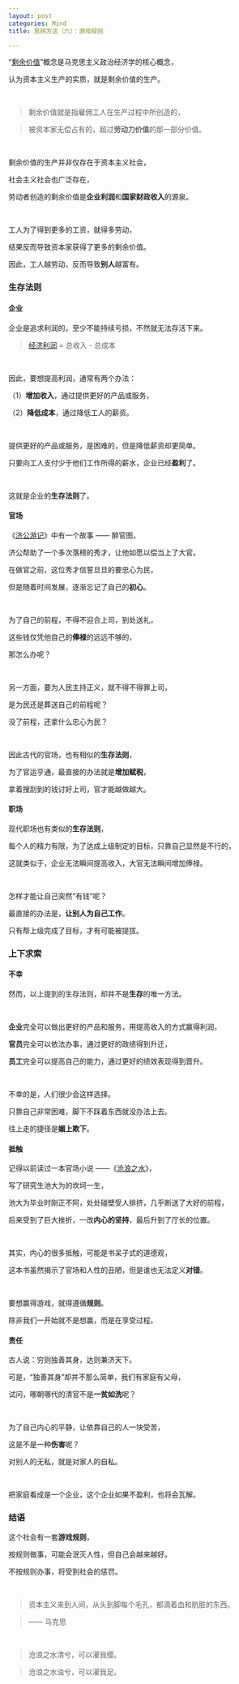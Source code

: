 ```yaml
---
layout: post
categories: Mind
title: 思辨方法（六）：游戏规则

---
```


“[剩余价值](https://wiki.mbalib.com/wiki/%E5%89%A9%E4%BD%99%E4%BB%B7%E5%80%BC%E7%90%86%E8%AE%BA)”概念是马克思主义政治经济学的核心概念，

认为资本主义生产的实质，就是剩余价值的生产。

<br/>

> 剩余价值就是指雇佣工人在生产过程中所创造的，

> 被资本家无偿占有的，超过**劳动力价值**的那一部分价值。

<br/>

剩余价值的生产并非仅存在于资本主义社会，

社会主义社会也广泛存在，

劳动者创造的剩余价值是**企业利润**和**国家财政收入**的源泉。

<br/>

工人为了得到更多的工资，就得多劳动，

结果反而导致资本家获得了更多的剩余价值。

因此，工人越劳动，反而导致**别人**越富有。

### 生存法则

#### 企业

企业是追求利润的，至少不能持续亏损，不然就无法存活下来。

> [经济利润](https://wiki.mbalib.com/wiki/%E7%BB%8F%E6%B5%8E%E5%88%A9%E6%B6%A6) = 总收入 - 总成本

<br/>

因此，要想提高利润，通常有两个办法：

（1）**增加收入**，通过提供更好的产品或服务，

（2）**降低成本**，通过降低工人的薪资。

<br/>

提供更好的产品或服务，是困难的，但是降低薪资却更简单。

只要向工人支付少于他们工作所得的薪水，企业已经**盈利**了。

<br/>

这就是企业的**生存法则**了。

#### 官场

《[济公游记](https://movie.douban.com/subject/5996825/)》中有一个故事 —— 醉官图，

济公帮助了一个多次落榜的秀才，让他如愿以偿当上了大官。

在做官之前，这位秀才信誓旦旦的要忠心为民，

但是随着时间发展，逐渐忘记了自己的**初心**。

<br/>

为了自己的前程，不得不迎合上司，到处送礼，

这些钱仅凭他自己的**俸禄**的远远不够的，

那怎么办呢？

<br/>

另一方面，要为人民主持正义，就不得不得罪上司，

是为民还是葬送自己的前程呢？

没了前程，还拿什么忠心为民？

<br/>

因此古代的官场，也有相似的**生存法则**，

为了官运亨通，最直接的办法就是**增加赋税**，

拿着搜刮到的钱讨好上司，官才能越做越大。

#### 职场

现代职场也有类似的**生存法则**，

每个人的精力有限，为了达成上级制定的目标，只靠自己显然是不行的，

这就类似于，企业无法瞬间提高收入，大官无法瞬间增加俸禄。

<br/>

怎样才能让自己突然“有钱”呢？

最直接的办法是，**让别人为自己工作**。

只有帮上级完成了目标，才有可能被提拔。

### 上下求索

#### 不幸

然而，以上提到的生存法则，却并不是**生存**的唯一方法。

<br/>

**企业**完全可以做出更好的产品和服务，用提高收入的方式赢得利润，

**官员**完全可以依法办事，通过更好的政绩得到升迁，

**员工**完全可以提高自己的能力，通过更好的绩效表现得到晋升。

<br/>

不幸的是，人们很少会这样选择。

只靠自己非常困难，脚下不踩着东西就没办法上去。

往上走的捷径是**媚上欺下**。

#### 抵触

记得以前读过一本官场小说 ——《[沧浪之水](https://book.douban.com/subject/1054917/)》，

写了研究生池大为的坎坷一生，

池大为毕业时刚正不阿，处处碰壁受人排挤，几乎断送了大好的前程，

后来受到了巨大挫折，一改**内心的坚持**，最后升到了厅长的位置。

<br/>

其实，内心的很多抵触，可能是书呆子式的道德观，

这本书虽然揭示了官场和人性的丑陋，但是谁也无法定义**对错**。

<br/>

要想赢得游戏，就得遵循**规则**。

除非我们一开始就不是想赢，而是在享受过程。

#### 责任

古人说：穷则独善其身，达则兼济天下。

可是，“独善其身”却并不那么简单，我们有家庭有父母，

试问，哪朝哪代的清官不是**一贫如洗**呢？

<br/>

为了自己内心的平静，让依靠自己的人一块受苦，

这是不是一种**伤害**呢？

对别人的无私，就是对家人的自私。

<br/>

把家庭看成是一个企业，这个企业如果不盈利，也将会瓦解。

### 结语

这个社会有一套**游戏规则**，

按规则做事，可能会泯灭人性，但自己会越来越好。

不按规则办事，将受到社会的惩罚。

<br/>

> 资本主义来到人间，从头到脚每个毛孔，都滴着血和肮脏的东西。

> —— 马克思

<br/>

> 沧浪之水清兮，可以濯我缨。

> 沧浪之水浊兮，可以濯我足。
